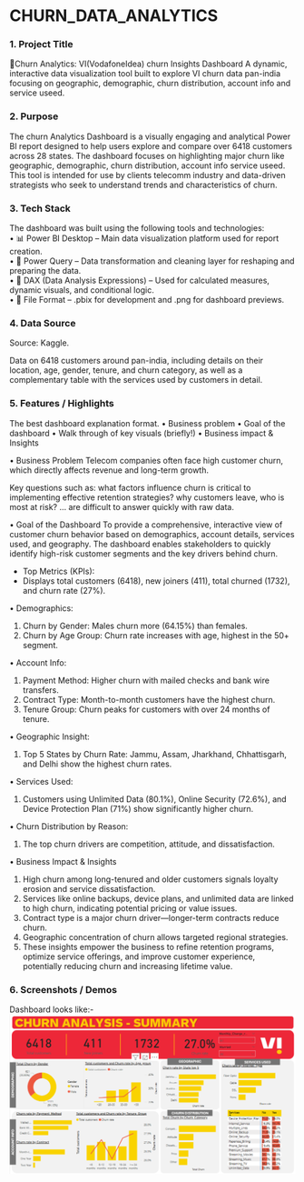 # CHURN_DATA_ANALYTICS

### 1.	Project Title 
📶Churn Analytics: VI(VodafoneIdea) churn Insights Dashboard
A dynamic, interactive data visualization tool built to explore VI churn data pan-india focusing on geographic, demographic, churn distribution, account info and service useed.

### 2.  Purpose
The churn Analytics Dashboard is a visually engaging and analytical Power BI report designed to help users explore and compare over 6418 customers across 28 states. The dashboard focuses on highlighting major churn like geographic, demographic, churn distribution, account info service useed. This tool is intended for use by clients telecomm industry and data-driven strategists who seek to understand trends and characteristics of churn.

### 3.	Tech Stack
The dashboard was built using the following tools and technologies:<br>
•	📊 Power BI Desktop – Main data visualization platform used for report creation.<br>
•	📂 Power Query – Data transformation and cleaning layer for reshaping and preparing the data.<br>
•	🧠 DAX (Data Analysis Expressions) – Used for calculated measures, dynamic visuals, and conditional logic.<br>
•	📁 File Format – .pbix for development and .png for dashboard previews.

### 4.	Data Source
Source: Kaggle. 

Data on 6418 customers around pan-india, including details on their location, age, gender, tenure, and churn category, as well as a complementary table with the services used by customers in detail.

### 5.	Features / Highlights
The best dashboard explanation format. 
•	Business problem
•	Goal of the dashboard
•	Walk through of key visuals (briefly!)
•	Business impact & Insights

•	Business Problem
Telecom companies often face high customer churn, which directly affects revenue and long-term growth.

Key questions such as:
what factors influence churn is critical to implementing effective retention strategies?
why customers leave, who is most at risk?
… are difficult to answer quickly with raw data.

•	Goal of the Dashboard
To provide a comprehensive, interactive view of customer churn behavior based on demographics, account details, services used, and geography. The dashboard enables stakeholders to quickly identify high-risk customer segments and the key drivers behind churn.

 * Top Metrics (KPIs):
  * Displays total customers (6418), new joiners (411), total churned (1732), and churn rate (27%).

• Demographics:
  1. Churn by Gender: Males churn more (64.15%) than females.
  2. Churn by Age Group: Churn rate increases with age, highest in the 50+ segment.
     
• Account Info:
  1. Payment Method: Higher churn with mailed checks and bank wire transfers.
  2. Contract Type: Month-to-month customers have the highest churn.
  3. Tenure Group: Churn peaks for customers with over 24 months of tenure.
     
• Geographic Insight:
  1. Top 5 States by Churn Rate: Jammu, Assam, Jharkhand, Chhattisgarh, and Delhi show the highest churn rates.
     
• Services Used:
  1. Customers using Unlimited Data (80.1%), Online Security (72.6%), and Device Protection Plan (71%) show significantly higher churn.
     
• Churn Distribution by Reason:
  1. The top churn drivers are competition, attitude, and dissatisfaction.

•	Business Impact & Insights
 1. High churn among long-tenured and older customers signals loyalty erosion and service dissatisfaction.
 2. Services like online backups, device plans, and unlimited data are linked to high churn, indicating potential pricing or value issues.
 3. Contract type is a major churn driver—longer-term contracts reduce churn.
 4. Geographic concentration of churn allows targeted regional strategies.
 5. These insights empower the business to refine retention programs, optimize service offerings, and improve customer experience, potentially reducing churn and      increasing lifetime value.


### 6.	Screenshots / Demos
Dashboard looks like:- ![Dashboard Preview](https://github.com/AkshayMohite37/churndata-analysis/blob/main/Snapshot%20.png)
